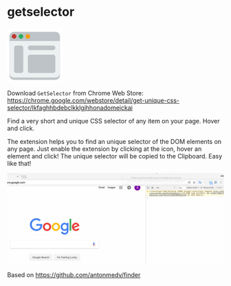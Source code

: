 # getselector

![](/src/icon_128.png)

Download `GetSelector` from Chrome Web Store: https://chrome.google.com/webstore/detail/get-unique-css-selector/lkfaghhbdebclkklgjhhonadomejckai

Find a very short and unique CSS selector of any item on your page. Hover and click.

The extension helps you to find an unique selector of the DOM elements on any page. Just enable the extension by clicking at the icon, hover an element and click! The unique selector will be copied to the Clipboard. Easy like that! 

![](./screencast_1.gif)

Based on https://github.com/antonmedv/finder
